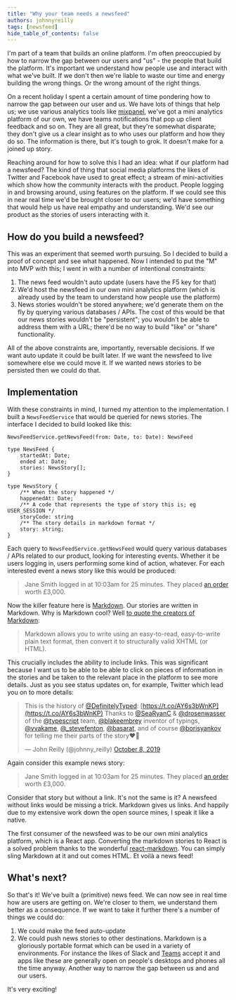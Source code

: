 ```yaml
---
title: "Why your team needs a newsfeed"
authors: johnnyreilly
tags: [newsfeed]
hide_table_of_contents: false
---
```

I'm part of a team that builds an online platform. I'm often preoccupied by how to narrow the gap between our users and "us" - the people that build the platform. It's important we understand how people use and interact with what we've built. If we don't then we're liable to waste our time and energy building the wrong things. Or the wrong amount of the right things.

On a recent holiday I spent a certain amount of time pondering how to narrow the gap between our user and us. We have lots of things that help us; we use various analytics tools like [mixpanel](https://mixpanel.com/), we've got a mini analytics platform of our own, we have teams notifications that pop up client feedback and so on. They are all great, but they're somewhat disparate; they don't give us a clear insight as to who uses our platform and how they do so. The information is there, but it's tough to grok. It doesn't make for a joined up story.

Reaching around for how to solve this I had an idea: what if our platform had a newsfeed? The kind of thing that social media platforms the likes of Twitter and Facebook have used to great effect; a stream of mini-activities which show how the community interacts with the product. People logging in and browsing around, using features on the platform. If we could see this in near real time we'd be brought closer to our users; we'd have something that would help us have real empathy and understanding. We'd see our product as the stories of users interacting with it.

## How do you build a newsfeed?

This was an experiment that seemed worth pursuing. So I decided to build a proof of concept and see what happened. Now I intended to put the "M" into MVP with this; I went in with a number of intentional constraints:

1. The news feed wouldn't auto update (users have the F5 key for that)
2. We'd host the newsfeed in our own mini analytics platform (which is already used by the team to understand how people use the platform)
3. News stories wouldn't be stored anywhere; we'd generate them on the fly by querying various databases / APIs. The cost of this would be that our news stories wouldn't be "persistent"; you wouldn't be able to address them with a URL; there'd be no way to build "like" or "share" functionality.



All of the above constraints are, importantly, reversable decisions. If we want auto update it could be built later. If we want the newsfeed to live somewhere else we could move it. If we wanted news stories to be persisted then we could do that.

## Implementation

With these constraints in mind, I turned my attention to the implementation. I built a `NewsFeedService` that would be queried for news stories. The interface I decided to build looked like this:

```
NewsFeedService.getNewsFeed(from: Date, to: Date): NewsFeed

type NewsFeed {
    startedAt: Date;
    ended at: Date;
    stories: NewsStory[];
}

type NewsStory {
    /** When the story happened */
    happenedAt: Date;
    /** A code that represents the type of story this is; eg USER_SESSION */
    storyCode: string
    /** The story details in markdown format */
    story: string;
}
```

Each query to `NewsFeedService.getNewsFeed` would query various databases / APIs related to our product, looking for interesting events. Whether it be users logging in, users performing some kind of action, whatever. For each interested event a news story like this would be produced:

> Jane Smith logged in at 10:03am for 25 minutes. They placed [an order](https://my-glorious-platform.io/orders/janes-order) worth £3,000.

Now the killer feature here is [Markdown](https://en.wikipedia.org/wiki/Markdown#:~:text=Markdown%20is%20a%20lightweight%20markup,using%20a%20plain%20text%20editor.). Our stories are written in Markdown. Why is Markdown cool? Well [to quote the creators of Markdown](https://web.archive.org/web/20040402182332/http://daringfireball.net/projects/markdown/):

> Markdown allows you to write using an easy-to-read, easy-to-write plain text format, then convert it to structurally valid XHTML (or HTML).

This crucially includes the ability to include links. This was significant because I want us to be able to be able to click on pieces of information in the stories and be taken to the relevant place in the platform to see more details. Just as you see status updates on, for example, Twitter which lead you on to more details:

 > This is the history of [@DefinitelyTyped](https://twitter.com/DefinitelyTyped?ref_src=twsrc%5Etfw): [https://t.co/AY6s3bWnKP](https://t.co/AY6s3bWnKP) Thanks to [@SeaRyanC](https://twitter.com/SeaRyanC?ref_src=twsrc%5Etfw) & [@drosenwasser](https://twitter.com/drosenwasser?ref_src=twsrc%5Etfw) of the [@typescript](https://twitter.com/typescript?ref_src=twsrc%5Etfw) team, [@blakeembrey](https://twitter.com/blakeembrey?ref_src=twsrc%5Etfw) inventor of typings, [@vvakame](https://twitter.com/vvakame?ref_src=twsrc%5Etfw), [@\_stevefenton](https://twitter.com/_stevefenton?ref_src=twsrc%5Etfw), [@basarat](https://twitter.com/basarat?ref_src=twsrc%5Etfw), and of course [@borisyankov](https://twitter.com/borisyankov?ref_src=twsrc%5Etfw) for telling me their parts of the story❤️🌻
> 
> — John Reilly (@johnny\_reilly) [October 8, 2019](https://twitter.com/johnny_reilly/status/1181542739994976256?ref_src=twsrc%5Etfw)

<script async="" src="https://platform.twitter.com/widgets.js" charSet="utf-8"></script>

Again consider this example news story:

> Jane Smith logged in at 10:03am for 25 minutes. They placed [an order](https://my-glorious-platform.io/orders/janes-order) worth £3,000.

Consider that story but without a link. It's not the same is it? A newsfeed without links would be missing a trick. Markdown gives us links. And happily due to my extensive work down the open source mines, I speak it like a native.

The first consumer of the newsfeed was to be our own mini analytics platform, which is a React app. Converting the markdown stories to React is a solved problem thanks to the wonderful [react-markdown](https://github.com/rexxars/react-markdown). You can simply sling Markdown at it and out comes HTML. Et voilà a news feed!

## What's next?

So that's it! We've built a (primitive) news feed. We can now see in real time how are users are getting on. We're closer to them, we understand them better as a consequence. If we want to take it further there's a number of things we could do:

1. We could make the feed auto-update
2. We could push news stories to other destinations. Markdown is a gloriously portable format which can be used in a variety of environments. For instance the likes of Slack and [Teams](./2019-12-18-teams-notification-webhooks.md) accept it and apps like these are generally open on people's desktops and phones all the time anyway. Another way to narrow the gap between us and and our users.

It's very exciting!
